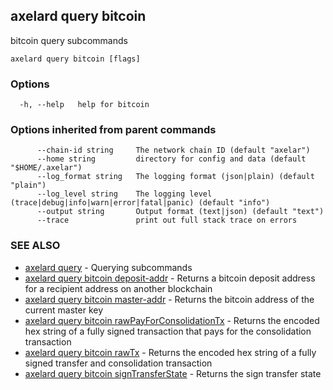 ## axelard query bitcoin

bitcoin query subcommands

```
axelard query bitcoin [flags]
```

### Options

```
  -h, --help   help for bitcoin
```

### Options inherited from parent commands

```
      --chain-id string     The network chain ID (default "axelar")
      --home string         directory for config and data (default "$HOME/.axelar")
      --log_format string   The logging format (json|plain) (default "plain")
      --log_level string    The logging level (trace|debug|info|warn|error|fatal|panic) (default "info")
      --output string       Output format (text|json) (default "text")
      --trace               print out full stack trace on errors
```

### SEE ALSO

- [axelard query](axelard_query.md)	 - Querying subcommands
- [axelard query bitcoin deposit-addr](axelard_query_bitcoin_deposit-addr.md)	 - Returns a bitcoin deposit address for a recipient address on another blockchain
- [axelard query bitcoin master-addr](axelard_query_bitcoin_master-addr.md)	 - Returns the bitcoin address of the current master key
- [axelard query bitcoin rawPayForConsolidationTx](axelard_query_bitcoin_rawPayForConsolidationTx.md)	 - Returns the encoded hex string of a fully signed transaction that pays for the consolidation transaction
- [axelard query bitcoin rawTx](axelard_query_bitcoin_rawTx.md)	 - Returns the encoded hex string of a fully signed transfer and consolidation transaction
- [axelard query bitcoin signTransferState](axelard_query_bitcoin_signTransferState.md)	 - Returns the sign transfer state
